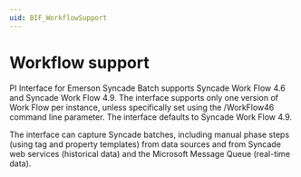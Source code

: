 ```yaml
---
uid: BIF_WorkflowSupport
---
```


# Workflow support

<!-- Mark Bishop 6/18/21: Customized for Emerson Syncade -->

PI Interface for Emerson Syncade Batch supports Syncade Work Flow 4.6 and Syncade Work Flow 4.9. The interface supports only one version of Work Flow per instance, unless specifically set using the /WorkFlow46 command line parameter. The interface defaults to Syncade Work Flow 4.9.

The interface can capture Syncade batches, including manual phase steps (using tag and property templates) from data sources and from Syncade web services (historical data) and the Microsoft Message Queue (real-time data).
